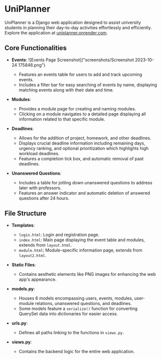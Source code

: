 # UniPlanner

UniPlanner is a Django web application designed to assist university students in planning their day-to-day activities effortlessly and efficiently. Explore the application at [uniplanner.onrender.com](https://uniplanner.onrender.com).

## Core Functionalities

- **Events**:
  ![Events Page Screenshot]("screenshots/Screenshot 2023-10-24 175848.png")
   - Features an events table for users to add and track upcoming events.
   - Includes a filter bar for easy searching of events by name, displaying matching events along with their date and time.

- **Modules**: 
   - Provides a module page for creating and naming modules.
   - Clicking on a module navigates to a detailed page displaying all information related to that specific module.

- **Deadlines**: 
   - Allows for the addition of project, homework, and other deadlines.
   - Displays crucial deadline information including remaining days, urgency ranking, and optional prioritization which highlights high workload deadlines.
   - Features a completion tick box, and automatic removal of past deadlines.

- **Unanswered Questions**: 
   - Includes a table for jotting down unanswered questions to address later with professors.
   - Features an answer indicator and automatic deletion of answered questions after 24 hours.

## File Structure

- **Templates**:
   - `login.html`: Login and registration page.
   - `index.html`: Main page displaying the event table and modules, extends from `layout.html`.
   - `module.html`: Module-specific information page, extends from `layout2.html`.

- **Static Files**:
   - Contains aesthetic elements like PNG images for enhancing the web app's appearance.

- **models.py**:
   - Houses 6 models encompassing users, events, modules, user-module relations, unanswered questions, and deadlines.
   - Some models feature a `serialize()` function for converting QuerySet data into dictionaries for easier access.

- **urls.py**:
   - Defines all paths linking to the functions in `views.py`.

- **views.py**:
   - Contains the backend logic for the entire web application.





